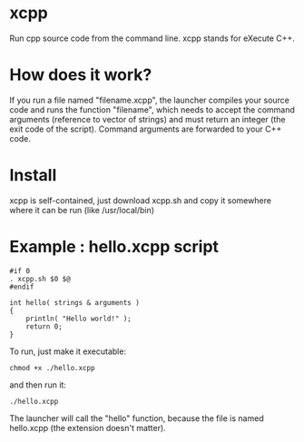 # xcpp
Run cpp source code from the command line. xcpp stands for eXecute C++.

# How does it work?
If you run a file named "filename.xcpp", the launcher compiles your source code and runs the function "filename", which needs to accept the command arguments (reference to vector of strings) and must return an integer (the exit code of the script). Command arguments are forwarded to your C++ code.

# Install
xcpp is self-contained, just download xcpp.sh and copy it somewhere where it can be run (like /usr/local/bin)

# Example :  hello.xcpp script
    #if 0
    . xcpp.sh $0 $@
    #endif
    
    int hello( strings & arguments )
    {
        println( "Hello world!" );
        return 0;
    }


To run, just make it executable:

    chmod +x ./hello.xcpp

and then run it:

    ./hello.xcpp

The launcher will call the "hello" function, because the file is named hello.xcpp (the extension doesn't matter).
